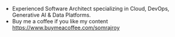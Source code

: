 - Experienced Software Architect specializing in Cloud, DevOps, Generative AI & Data Platforms.
- Buy me a coffee if you like my content https://www.buymeacoffee.com/somrajroy


<!---
somrajroy/somrajroy is a ✨ special ✨ repository because its `README.md` (this file) appears on your GitHub profile.
You can click the Preview link to take a look at your changes.
--->
